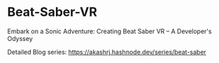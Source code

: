 # Beat-Saber-VR
Embark on a Sonic Adventure: Creating Beat Saber VR – A Developer's Odyssey

Detailed Blog series: https://akashrj.hashnode.dev/series/beat-saber

